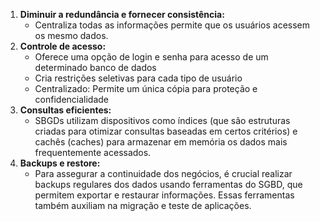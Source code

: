 1. **Diminuir a redundância e fornecer consistência:**
	- Centraliza todas as informações permite que os usuários acessem os mesmo dados.
2. **Controle de acesso:**
	- Oferece uma opção de login e senha para acesso de um determinado banco de dados
	- Cria restrições seletivas para cada tipo de usuário
	- Centralizado: Permite um única cópia para proteção e confidencialidade
3. **Consultas eficientes:**
	- SBGDs utilizam dispositivos como índices (que são estruturas criadas para otimizar consultas baseadas em certos critérios) e cachês (caches) para armazenar em memória os dados mais frequentemente acessados.
4. **Backups e restore:**
	- Para assegurar a continuidade dos negócios, é crucial realizar backups regulares dos dados usando ferramentas do SGBD, que permitem exportar e restaurar informações. Essas ferramentas também auxiliam na migração e teste de aplicações.
	
